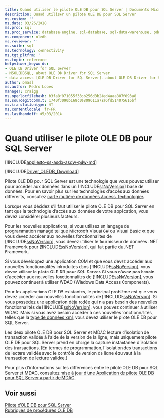 ```yaml
---
title: Quand utiliser le pilote OLE DB pour SQL Server | Documents Microsoft
description: Quand utiliser un pilote OLE DB pour SQL Server
ms.custom: ''
ms.date: 03/26/2018
ms.prod: sql
ms.prod_service: database-engine, sql-database, sql-data-warehouse, pdw
ms.component: oledb
ms.reviewer: ''
ms.suite: sql
ms.technology: connectivity
ms.tgt_pltfrm: ''
ms.topic: reference
helpviewer_keywords:
- OLE DB Driver for SQL Server
- MSOLEDBSQL, about OLE DB Driver for SQL Server
- data access [OLE DB Driver for SQL Server], about OLE DB Driver for SQL Server
author: pmasl
ms.author: Pedro.Lopes
manager: craigg
ms.openlocfilehash: b3fa8f071055f33bb256d3b28ed4aaa807f093a8
ms.sourcegitcommit: 1740f3090b168c0e809611a7aa6fd514075616bf
ms.translationtype: MT
ms.contentlocale: fr-FR
ms.lasthandoff: 05/03/2018
---
```

# <a name="when-to-use-ole-db-driver-for-sql-server"></a>Quand utiliser le pilote OLE DB pour SQL Server
[!INCLUDE[appliesto-ss-asdb-asdw-pdw-md](../../includes/appliesto-ss-asdb-asdw-pdw-md.md)]

[!INCLUDE[Driver_OLEDB_Download](../../includes/driver_oledb_download.md)]

  Pilote OLE DB pour SQL Server est une technologie que vous pouvez utiliser pour accéder aux données dans un [!INCLUDE[ssNoVersion](../../includes/ssnoversion-md.md)] base de données.  Pour en savoir plus sur les technologies d’accès aux données différents, consultez [carte routière de données Access Technologies](http://go.microsoft.com/fwlink/?LinkID=179186)  
  
 Lorsque vous décidez s’il faut utiliser le pilote OLE DB pour SQL Server en tant que la technologie d’accès aux données de votre application, vous devez considérer plusieurs facteurs.  
  
 Pour les nouvelles applications, si vous utilisez un langage de programmation managé tel que Microsoft Visual C# ou Visual Basic et que vous devez accéder aux nouvelles fonctionnalités de [!INCLUDE[ssNoVersion](../../includes/ssnoversion-md.md)], vous devez utiliser le fournisseur de données .NET Framework pour [!INCLUDE[ssNoVersion](../../includes/ssnoversion-md.md)], qui fait partie du .NET Framework.  
  
 Si vous développez une application COM et que vous devez accéder aux nouvelles fonctionnalités introduites dans [!INCLUDE[ssNoVersion](../../includes/ssnoversion-md.md)], vous devez utiliser le pilote OLE DB pour SQL Server. Si vous n'avez pas besoin d'accéder aux nouvelles fonctionnalités de [!INCLUDE[ssNoVersion](../../includes/ssnoversion-md.md)], vous pouvez continuer à utiliser WDAC (Windows Data Access Components).  
  
 Pour les applications OLE DB existantes, le principal problème est que vous devez accéder aux nouvelles fonctionnalités de [!INCLUDE[ssNoVersion](../../includes/ssnoversion-md.md)]. Si vous possédez une application déjà rodée qui n'a pas besoin des nouvelles fonctionnalités de [!INCLUDE[ssNoVersion](../../includes/ssnoversion-md.md)], vous pouvez continuer à utiliser WDAC. Mais si vous avez besoin accéder à ces nouvelles fonctionnalités, telles que la [type de données xml](../../t-sql/xml/xml-transact-sql.md), vous devez utiliser le pilote OLE DB pour SQL Server.  
  
 Les deux pilote OLE DB pour SQL Server et MDAC lecture d’isolation de transaction validée à l’aide de la version de la ligne, mais uniquement pilote OLE DB pour SQL Server prend en charge la capture instantanée d’isolation des transactions. (En termes de programmation, l'isolation des transactions de lecture validée avec le contrôle de version de ligne équivaut à la transaction de lecture validée.)  
  
 Pour plus d’informations sur les différences entre le pilote OLE DB pour SQL Server et MDAC, consultez [mise à jour d’une Application de pilote OLE DB pour SQL Server à partir de MDAC](../oledb/applications/updating-an-application-to-oledb-driver-for-sql-server-from-mdac.md).  
  
## <a name="see-also"></a>Voir aussi  
 [Pilote d’OLE DB pour SQL Server](../oledb/oledb-driver-for-sql-server.md)     
 [Rubriques de procédures OLE DB](../oledb/ole-db-how-to/ole-db-how-to-topics.md)  
  
  

